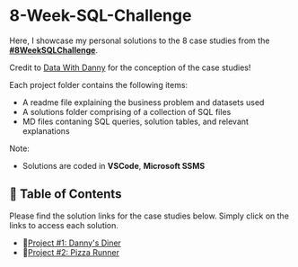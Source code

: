 # 8-Week-SQL-Challenge

Here, I showcase my personal solutions to the 8 case studies from the **[#8WeekSQLChallenge](https://8weeksqlchallenge.com)**. 

Credit to [Data With Danny](https://www.linkedin.com/company/datawithdanny/) for the conception of the case studies!

Each project folder contains the following items:

- A readme file explaining the business problem and datasets used
- A solutions folder comprising of a collection of SQL files
- MD files contaning SQL queries, solution tables, and relevant explanations

Note:

- Solutions are coded in **VSCode**, **Microsoft SSMS**

## :memo: Table of Contents

Please find the solution links for the case studies below. Simply click on the links to access each solution.

- 🍜[Project #1: Danny's Diner](https://github.com/tseyongg/Tse_Yong_SQL_Projects/tree/main/Project%20%231%20-%20Danny's%20Diner)
- 🍕[Project #2: Pizza Runner](https://github.com/tseyongg/Tse_Yong_SQL_Projects/tree/main/Project%20%232%20-%20Pizza%20Runner)